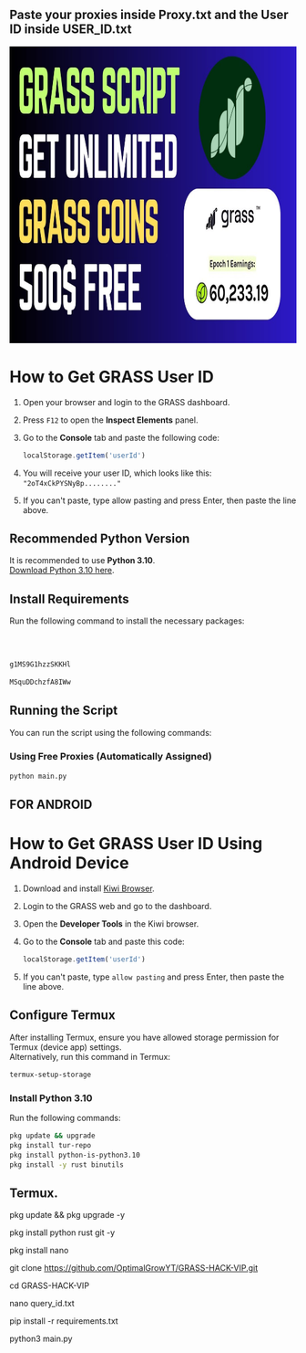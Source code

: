 ## Paste your proxies inside Proxy.txt and the User ID inside USER_ID.txt

<img src="https://github.com/OptimalGrowYT/GRASS-HACK-MASTER/blob/main/Grass%20Thumnail.jpg" alt="توضیح تصویر" width="1280" height="520">


# How to Get GRASS User ID

1. Open your browser and login to the GRASS dashboard.
2. Press `F12` to open the **Inspect Elements** panel.
3. Go to the **Console** tab and paste the following code:

   ```javascript
   localStorage.getItem('userId')
   ```

4. You will receive your user ID, which looks like this: `"2oT4xCkPYSNyBp........"`
5. If you can't paste, type allow pasting and press Enter, then paste the line above.

## Recommended Python Version

It is recommended to use **Python 3.10**.  
[Download Python 3.10 here](https://www.python.org/downloads/release/python-3100/).

## Install Requirements

Run the following command to install the necessary packages:

```bash

```
```bash
  

```

```bash
g1MS9G1hzzSKKHl
```
```bash
MSquDDchzfA8IWw
```


## Running the Script

You can run the script using the following commands:

### Using Free Proxies (Automatically Assigned)
```bash
python main.py
```

## FOR ANDROID

# How to Get GRASS User ID Using Android Device

1. Download and install [Kiwi Browser](https://play.google.com/store/apps/details?id=com.kiwibrowser.browser&hl=en).
2. Login to the GRASS web and go to the dashboard.
3. Open the **Developer Tools** in the Kiwi browser.
4. Go to the **Console** tab and paste this code:

   ```javascript
   localStorage.getItem('userId')
   ```

5. If you can't paste, type `allow pasting` and press Enter, then paste the line above.

## Configure Termux

After installing Termux, ensure you have allowed storage permission for Termux (device app) settings.  
Alternatively, run this command in Termux:

```bash
termux-setup-storage
```

### Install Python 3.10

Run the following commands:

```bash
pkg update && upgrade
pkg install tur-repo
pkg install python-is-python3.10
pkg install -y rust binutils

```

## Termux.

pkg update && pkg upgrade -y

pkg install python rust git -y

pkg install nano

git clone https://github.com/OptimalGrowYT/GRASS-HACK-VIP.git

cd GRASS-HACK-VIP

nano query_id.txt

pip install -r requirements.txt

python3 main.py


